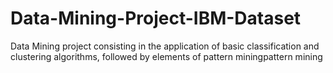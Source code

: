 # Data-Mining-Project-IBM-Dataset
Data Mining project consisting in the application of basic classification and clustering algorithms, followed by elements of pattern miningpattern mining 
